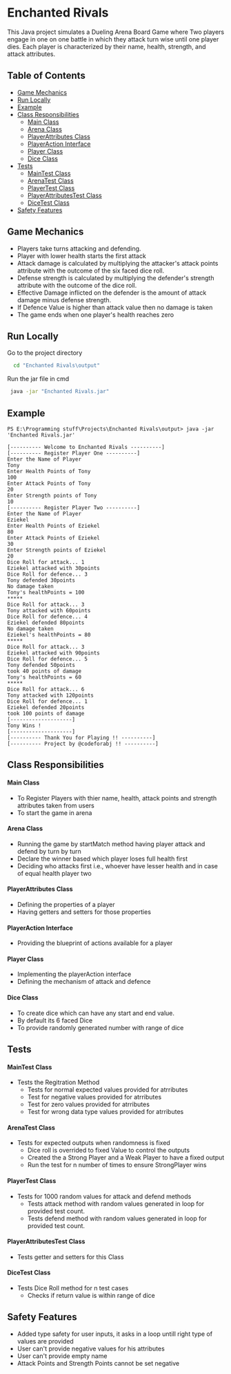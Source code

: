 
# Enchanted Rivals

This Java project simulates a Dueling Arena Board Game where Two players engage in one on one battle in which they attack turn wise until one player dies. Each player is characterized by their name, health, strength, and attack attributes.


## Table of Contents


  - [Game Mechanics](#game-mechanics)
  - [Run Locally](#run-locally)
  - [Example](#example)
  - [Class Responsibilities](#class-responsibilities)
    - [Main Class](#main-class)
    - [Arena Class](#arena-class)
    - [PlayerAttributes Class](#playerattributes-class)
    - [PlayerAction Interface](#playeraction-interface)
    - [Player Class](#player-class)
    - [Dice Class](#dice-class)
  - [Tests](#tests)
    - [MainTest Class](#maintest-class)
    - [ArenaTest Class](#arenatest-class)
    - [PlayerTest Class](#playertest-class)
    - [PlayerAttributesTest Class](#playerattributestest-class)
    - [DiceTest Class](#dicetest-class)
  - [Safety Features](#safety-features)
## Game Mechanics
- Players take turns attacking and defending.
- Player with lower health starts the first attack
- Attack damage is calculated by multiplying the attacker's attack points attribute with the outcome of the six faced dice roll.
- Defense strength is calculated by multiplying the defender's strength attribute with the outcome of the dice roll.
- Effective Damage inflicted on the defender is the amount of  attack damage minus defense strength.
- If Defence Value is higher than attack value then no damage is taken 
- The game ends when one player's health reaches zero
## Run Locally


Go to the project directory

```bash
  cd "Enchanted Rivals\output"
```

Run the jar file in cmd

```bash
 java -jar "Enchanted Rivals.jar"
```


## Example
```
PS E:\Programming stuff\Projects\Enchanted Rivals\output> java -jar 'Enchanted Rivals.jar'
```
```
[---------- Welcome to Enchanted Rivals ----------]
[---------- Register Player One ----------]
Enter the Name of Player
Tony
Enter Health Points of Tony
100
Enter Attack Points of Tony
20
Enter Strength points of Tony
10
[---------- Register Player Two ----------]
Enter the Name of Player
Eziekel
Enter Health Points of Eziekel
80
Enter Attack Points of Eziekel
30
Enter Strength points of Eziekel
20
Dice Roll for attack... 1
Eziekel attacked with 30points
Dice Roll for defence... 3
Tony defended 30points
No damage taken
Tony's healthPoints = 100
*****
Dice Roll for attack... 3
Tony attacked with 60points
Dice Roll for defence... 4
Eziekel defended 80points
No damage taken
Eziekel's healthPoints = 80
*****
Dice Roll for attack... 3
Eziekel attacked with 90points
Dice Roll for defence... 5
Tony defended 50points
took 40 points of damage
Tony's healthPoints = 60
*****
Dice Roll for attack... 6
Tony attacked with 120points
Dice Roll for defence... 1
Eziekel defended 20points
took 100 points of damage
[--------------------]
Tony Wins !
[--------------------]
[---------- Thank You for Playing !! ----------]
[---------- Project by @codeforabj !! ----------]

```
## Class Responsibilities
#### Main Class
- To Register Players with thier name, health, attack points and strength attributes taken from users
- To start the game in arena
#### Arena Class
- Running the game by startMatch method having player attack and defend by turn by turn 
- Declare the winner based which player loses full health first
- Deciding who attacks first i.e., whoever have lesser health and in case of equal health player two

#### PlayerAttributes Class
- Defining the properties of a player
- Having getters and setters for those properties

#### PlayerAction Interface
- Providing the blueprint of actions available for a player
#### Player Class
- Implementing the playerAction interface 
- Defining the mechanism of attack and defence

#### Dice Class
-  To create dice which can have any start and end value. 
- By default its 6 faced Dice
- To provide randomly generated number with range of dice

## Tests 
#### MainTest Class
- Tests the Regitration Method
    - Tests for normal expected values provided for atrributes
    - Test for negative values provided for atrributes
    - Test for zero values provided for atrributes
    - Test for wrong data type values provided for atrributes

#### ArenaTest Class
- Tests for expected outputs when randomness is fixed
    - Dice roll is overrided to fixed Value to control the outputs
    - Created the a Strong Player and a Weak Player to have a fixed output
    - Run the test for n number of times to ensure StrongPlayer wins

#### PlayerTest Class
- Tests for 1000 random values for attack and defend methods
    - Tests attack method with random values generated in loop for provided test count.
    - Tests defend method with random values generated in loop for provided test count.

#### PlayerAttributesTest Class
- Tests getter and setters for this Class

#### DiceTest Class
- Tests Dice Roll method for n test cases
    - Checks if return value is within range of dice
    
## Safety Features
- Added type safety for user inputs, it asks in a loop untill right type of values are provided 
-  User can't provide negative values for his attributes 
- User can't provide empty name 
- Attack Points and Strength Points cannot be set negative 
